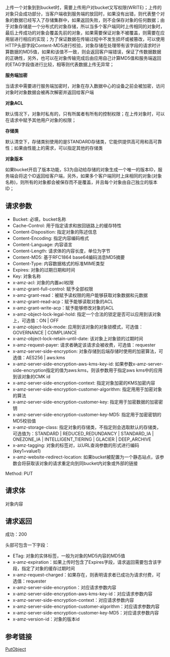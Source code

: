 上传一个对象到到bucket时，需要上传用户对bucket又写权限(WRITE)；上传的对象只会成功部分，当客户端收到服务端的放回时，如果没有出错，则代表整个对象的数据已经写入了存储集群中，如果返回失败，则不会保存对象的任何数据；由于对象存储是一个分布式的对象存储，所以当多个客户端同时上传相同的对象时，最后上传成功的对象会覆盖先前的对象，如果需要保证对象不被覆盖，则需要在应用层进行相应的实现；为了保证数据在传输过程中不发生损坏或被篡改，可以使用HTTP头部字段Content-MD5进行校验，对象存储在处理带有该字段的请求时计算数据的MD5值，如果和该值不一致，则会返回客户端错误，保证了传数据数据的正确性，另外，也可以在对象传输完成后由应用自己计算MD5值和服务端返回的ETAG字段值进行比较，相等则代表数据上传无异常；

**服务端加密**

当请求中需要进行服务端加密时，对象在存入数据中心的设备之前会被加密，访问对象时对象数据会被再次解密并返回给客户端

**对象ACL**

默认情况下，对象时私有的，只有所属者有所有的控制权限；在上传对象时，可以在请求中赋予其他用户对象的权限；

**存储类**

默认清空下，存储类别使用的是STANDARD存储类，它能供提供高可用和高可靠性；如果由性能上的需求，可以指定其他的存储类

**对象版本**

如果bucket开启了版本功能，S3为自动给存储的对象生成一个唯一的版本ID，服务端会将这个ID返回给客户端，另外，如果多个客户端同时上床相同的对象(对象名称)，则所有的对象都会被保存而不是覆盖，并且每个对象由自己独立的版本ID；

## 请求参数
- Bucket: 必填，bucket名称
- Cache-Control: 用于指定请求和放回链路上的缓存特性
- Content-Disposition: 指定对象的陈述信息
- Content-Encoding: 指定内容编码格式
- Content-Language: 内容语言
- Content-Length: 请求体的内容长度，单位为字节
- Content-MD5: 基于RFC1864 base64编码消息MD5摘要
- Content-Type: 内容数据格式的标准MIME类型
- Expires: 对象的过期日期和时间
- Key: 对象名称
- x-amz-acl: 对象的内置acl权限
- x-amz-grant-full-control: 赋予全部权限
- x-amz-grant-read：被赋予读权限的用户能够获取对象数据和元数据
- x-amz-grant-read-acp：赋予能够读取对象的ACL
- x-amz-grant-write-acp：赋予能够修改对象的ACL
- x-amz-object-lock-legal-hold: 指定一个合法的锁定是否可以应用到该对象上，可选值：ON | OFF
- x-amz-object-lock-mode: 应用到该对象的对象锁模式，可选值：GOVERNANCE | COMPLIANCE
- x-amz-object-lock-retain-until-date: 该对象上对象锁的过期时间
- x-amz-request-payer: 请求者确定该请求会被收费，可选值：requester
- x-amz-server-side-encryption: 对象存储到后端存储时使用的加密算法，可选值：AES256 | aws:kms
- x-amz-server-side-encryption-aws-kms-key-id: 如果参数x-amz-server-side-encryption指定的值为aws:kms，则该参数用于指定aws kms中的应用到该对象的CMK id
- x-amz-server-side-encryption-context: 指定对象加密的KMS加密内容
- x-amz-server-side-encryption-customer-algorithm: 指定用用于加密对象的算法
- x-amz-server-side-encryption-customer-key: 指定用于加密数据的加密密钥
- x-amz-server-side-encryption-customer-key-MD5: 指定用于加密密钥的MD5校验值
- x-amz-storage-class: 指定对象的存储类，不指定则会选取默认的存储类，可选值为：STANDARD | REDUCED_REDUNDANCY | STANDARD_IA | ONEZONE_IA | INTELLIGENT_TIERING | GLACIER | DEEP_ARCHIVE
- x-amz-tagging: 对象的标签对，以URL查询参数的形式进行编码(key1=value1)
- x-amz-website-redirect-location: 如果bucket被配置为一个静态站点，该参数会将获取该对象的请求重定向到同bucket内对象或外部的链接

Method: PUT

## 请求体
对象内容

## 请求返回
成功：200

头部可包含一下字段：
- ETag: 对象的实体标签，一般为对象的MD5内容的MD5值
- x-amz-expiration：如果上传时包含了Expires字段，请求返回需要包含该字段，指定了对象的缓存过期时间
- x-amz-request-charged：如果存在，则表明请求者已成功为请求付费，可选值：requester
- x-amz-server-side-encryption：对应请求参数内容
- x-amz-server-side-encryption-aws-kms-key-id：对应请求参数内容
- x-amz-server-side-encryption-context：对应请求参数内容
- x-amz-server-side-encryption-customer-algorithm：对应请求参数内容
- x-amz-server-side-encryption-customer-key-MD5：对应请求参数内容
- x-amz-version-id：对象的版本id

## 参考链接
[PutObject](https://docs.aws.amazon.com/AmazonS3/latest/API/API_PutObject.html)